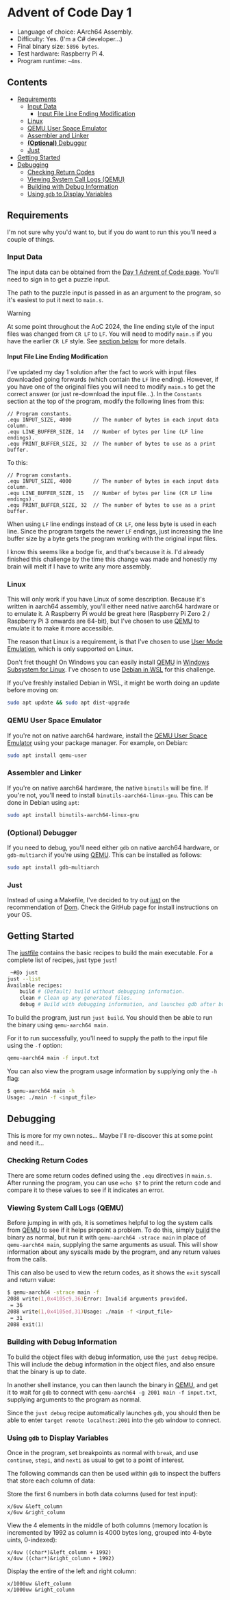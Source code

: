 # Advent of Code Day 1

- Language of choice: AArch64 Assembly.
- Difficulty: Yes. (I'm a C# developer...)
- Final binary size: `5896 bytes`.
- Test hardware: Raspberry Pi 4.
- Program runtime: `~4ms`.

<!-- omit from toc -->
## Contents

- [Requirements](#requirements)
  - [Input Data](#input-data)
    - [Input File Line Ending Modification](#input-file-line-ending-modification)
  - [Linux](#linux)
  - [QEMU User Space Emulator](#qemu-user-space-emulator)
  - [Assembler and Linker](#assembler-and-linker)
  - [**(Optional)** Debugger](#optional-debugger)
  - [Just](#just)
- [Getting Started](#getting-started)
- [Debugging](#debugging)
  - [Checking Return Codes](#checking-return-codes)
  - [Viewing System Call Logs (QEMU)](#viewing-system-call-logs-qemu)
  - [Building with Debug Information](#building-with-debug-information)
  - [Using `gdb` to Display Variables](#using-gdb-to-display-variables)

## Requirements

I'm not sure why you'd want to, but if you do want to run this you'll need a
couple of things.

### Input Data

The input data can be obtained from the
[Day 1 Advent of Code page](https://adventofcode.com/2024/day/1). You'll need to
sign in to get a puzzle input.

The path to the puzzle input is passed in as an argument to the program, so it's
easiest to put it next to `main.s`.

> [!WARNING]
> At some point throughout the AoC 2024, the line ending style of the input
> files was changed from `CR LF` to `LF`. You will need to modify `main.s` if
> you have the earlier `CR LF` style. See
> [section below](#input-file-line-ending-modification) for more details.

#### Input File Line Ending Modification

I've updated my day 1 solution after the fact to work with input files
downloaded going forwards (which contain the `LF` line ending). However, if you
have one of the original files you will need to modify `main.s` to get the
correct answer (or just re-download the input file...). In the `Constants`
section at the top of the program, modify the following lines from this:

```Assembly
// Program constants.
.equ INPUT_SIZE, 4000       // The number of bytes in each input data column.
.equ LINE_BUFFER_SIZE, 14   // Number of bytes per line (LF line endings).
.equ PRINT_BUFFER_SIZE, 32  // The number of bytes to use as a print buffer.
```

To this:

```Assembly
// Program constants.
.equ INPUT_SIZE, 4000       // The number of bytes in each input data column.
.equ LINE_BUFFER_SIZE, 15   // Number of bytes per line (CR LF line endings).
.equ PRINT_BUFFER_SIZE, 32  // The number of bytes to use as a print buffer.
```

When using `LF` line endings instead of `CR LF`, one less byte is used in each
line. Since the program targets the newer `LF` endings, just increasing the line
buffer size by a byte gets the program working with the original input files.

I know this seems like a bodge fix, and that's because it _is_. I'd already
finished this challenge by the time this change was made and honestly my brain
will melt if I have to write any more assembly.

### Linux

This will only work if you have Linux of some description. Because it's written
in aarch64 assembly, you'll either need native aarch64 hardware or to emulate
it. A Raspberry Pi would be great here (Raspberry Pi Zero 2 / Raspberry Pi 3
onwards are 64-bit), but I've chosen to use [QEMU](https://www.qemu.org/) to
emulate it to make it more accessible.

The reason that Linux is a requirement, is that I've chosen to use
[User Mode Emulation](https://www.qemu.org/docs/master/user/index.html#user-mode-emulation),
which is only supported on Linux.

Don't fret though! On Windows you can easily install
[QEMU](https://www.qemu.org/) in
[Windows Subsystem for Linux](https://learn.microsoft.com/en-us/windows/wsl/install).
I've chosen to use
[Debian in WSL](https://apps.microsoft.com/detail/9msvkqc78pk6) for this
challenge.

If you've freshly installed Debian in WSL, it might be worth doing an update
before moving on:

```zsh
sudo apt update && sudo apt dist-upgrade
```

### QEMU User Space Emulator

If you're not on native aarch64 hardware, install the
[QEMU User Space Emulator](https://www.qemu.org/docs/master/user/main.html)
using your package manager. For example, on Debian:

```zsh
sudo apt install qemu-user
```

### Assembler and Linker

If you're on native aarch64 hardware, the native `binutils` will be fine. If
you're not, you'll need to install `binutils-aarch64-linux-gnu`. This can be
done in Debian using `apt`:

```zsh
sudo apt install binutils-aarch64-linux-gnu
```

### **(Optional)** Debugger

If you need to debug, you'll need either `gdb` on native aarch64 hardware, or
`gdb-multiarch` if you're using [QEMU](https://www.qemu.org/). This can be
installed as follows:

```zsh
sudo apt install gdb-multiarch
```

### Just

Instead of using a Makefile, I've decided to try out
[just](https://github.com/casey/just) on the recommendation of
[Dom](../../dom/). Check the GitHub page for install instructions on your OS.

## Getting Started

The [justfile](./justfile) contains the basic recipes to build the main
executable. For a complete list of recipes, just type `just`!

```zsh
 ~#@❯ just
just --list
Available recipes:
    build # (Default) build without debugging information.
    clean # Clean up any generated files.
    debug # Build with debugging information, and launches gdb after building.
```

To build the program, just run `just build`. You should then be able to run the
binary using `qemu-aarch64 main`.

For it to run successfully, you'll need to supply the path to the input file
using the `-f` option:

```zsh
qemu-aarch64 main -f input.txt
```

You can also view the program usage information by supplying only the `-h` flag:

```zsh
$ qemu-aarch64 main -h
Usage: ./main -f <input_file>
```

## Debugging

This is more for my own notes... Maybe I'll re-discover this at some point and
need it...

### Checking Return Codes

There are some return codes defined using the `.equ` directives in `main.s`.
After running the program, you can use `echo $?` to print the return code and
compare it to these values to see if it indicates an error.

### Viewing System Call Logs (QEMU)

Before jumping in with `gdb`, it is sometimes helpful to log the system calls
from [QEMU](https://www.qemu.org/) to see if it helps pinpoint a problem. To do
this, simply [build](#getting-started) the binary as normal, but run it with
`qemu-aarch64 -strace main` in place of `qemu-aarch64 main`, supplying the same
arguments as usual. This will show information about any syscalls made by the
program, and any return values from the calls.

This can also be used to view the return codes, as it shows the `exit` syscall
and return value:

```zsh
$ qemu-aarch64 -strace main -f
2088 write(1,0x4105c9,36)Error: Invalid arguments provided.
 = 36
2088 write(1,0x4105ed,31)Usage: ./main -f <input_file>
 = 31
2088 exit(1)
```

### Building with Debug Information

To build the object files with debug information, use the `just debug` recipe.
This will include the debug information in the object files, and also ensure
that the binary is up to date.

In another shell instance, you can then launch the binary in
[QEMU](https://www.qemu.org/), and get it to wait for `gdb` to connect with
`qemu-aarch64 -g 2001 main -f input.txt`, supplying arguments to the program as
normal.

Since the `just debug` recipe automatically launches `gdb`, you should then be
able to enter `target remote localhost:2001` into the `gdb` window to connect.

### Using `gdb` to Display Variables

Once in the program, set breakpoints as normal with `break`, and use `continue`,
`stepi`, and `nexti` as usual to get to a point of interest.

The following commands can then be used within `gdb` to inspect the buffers that
store each column of data:

Store the first 6 numbers in both data columns (used for test input):

```gdb
x/6uw &left_column
x/6uw &right_column
```

View the 4 elements in the middle of both columns (memory location is
incremented by 1992 as column is 4000 bytes long, grouped into 4-byte uints,
0-indexed):

```gdb
x/4uw ((char*)&left_column + 1992)
x/4uw ((char*)&right_column + 1992)
```

Display the entire of the left and right column:

```gdb
x/1000uw &left_column
x/1000uw &right_column
```
